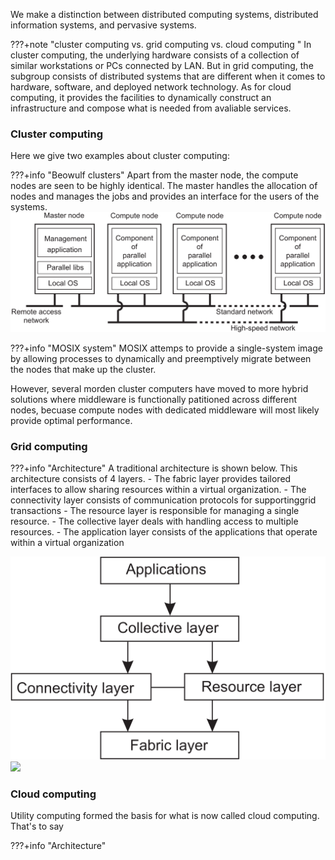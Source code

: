 We make a distinction between distributed computing systems, distributed information systems, and pervasive systems. 

???+note "cluster computing vs. grid computing vs. cloud computing "
    In cluster computing, the underlying hardware consists of a collection of similar workstations or PCs connected by LAN. But in grid computing, the subgroup consists of distributed systems that are different when it comes to hardware, software, and deployed network technology. As for cloud computing, it provides the facilities to dynamically construct an infrastructure and compose what is needed from avaliable services.

### Cluster computing

Here we give two examples about cluster computing:

???+info "Beowulf clusters"
    Apart from the master node, the compute nodes are seen to be highly identical. The master handles the allocation of nodes and manages the jobs and provides an interface for the users of the systems.
    ![](img/01-07.png)

???+info "MOSIX system"
    MOSIX attemps to provide a single-system image by allowing processes to dynamically and preemptively migrate between the nodes that make up the cluster.
    
However, several morden cluster computers have moved to more hybrid solutions where middleware is functionally patitioned across different nodes, becuase compute nodes with dedicated middleware will most likely provide optimal performance.

### Grid computing

???+info "Architecture"
    A traditional architecture is shown below. This architecture consists of 4 layers. 
    - The fabric layer provides tailored interfaces to allow sharing resources within a virtual organization. 
    - The connectivity layer consists of communication protocols for supportinggrid transactions
    - The resource layer is responsible for managing a single resource.
    - The collective layer deals with handling access to multiple resources.
    - The application layer consists of the applications that operate within a virtual organization

![](img/01-08.png)![](img/grid.png)

### Cloud computing
Utility computing formed the basis for what is now called cloud computing. That's to say 


???+info "Architecture"


